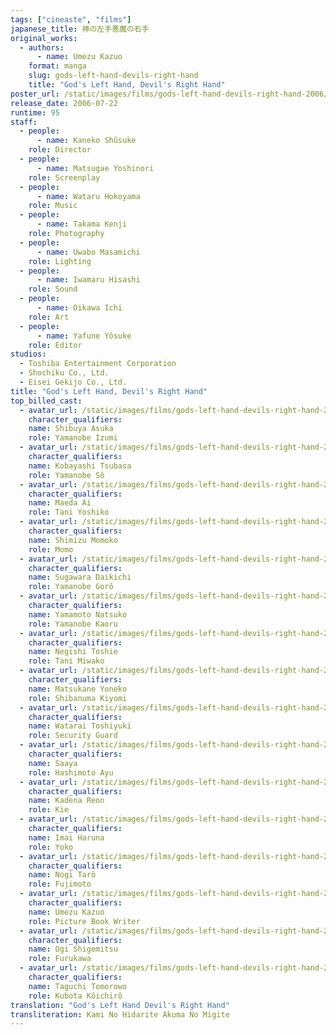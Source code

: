 ```yaml
---
tags: ["cineaste", "films"]
japanese_title: 神の左手悪魔の右手
original_works:
  - authors:
      - name: Umezu Kazuo
    format: manga
    slug: gods-left-hand-devils-right-hand
    title: "God's Left Hand, Devil's Right Hand"
poster_url: /static/images/films/gods-left-hand-devils-right-hand-2006/posters/poster.webp
release_date: 2006-07-22
runtime: 95
staff:
  - people:
      - name: Kaneko Shûsuke
    role: Director
  - people:
      - name: Matsugae Yoshinori
    role: Screenplay
  - people:
      - name: Wataru Hokoyama
    role: Music
  - people:
      - name: Takama Kenji
    role: Photography
  - people:
      - name: Uwabo Masamichi
    role: Lighting
  - people:
      - name: Iwamaru Hisashi
    role: Sound
  - people:
      - name: Oikawa Ichi
    role: Art
  - people:
      - name: Yafune Yôsuke
    role: Editor
studios:
  - Toshiba Entertainment Corporation
  - Shochiku Co., Ltd.
  - Eisei Gekijo Co., Ltd.
title: "God's Left Hand, Devil's Right Hand"
top_billed_cast:
  - avatar_url: /static/images/films/gods-left-hand-devils-right-hand-2006/cast-avatars/asuka-shibuya-0.webp
    character_qualifiers:
    name: Shibuya Asuka
    role: Yamanobe Izumi
  - avatar_url: /static/images/films/gods-left-hand-devils-right-hand-2006/cast-avatars/tsubasa-kobayashi-0.webp
    character_qualifiers:
    name: Kobayashi Tsubasa
    role: Yamanobe Sô
  - avatar_url: /static/images/films/gods-left-hand-devils-right-hand-2006/cast-avatars/ai-maeda-0.webp
    character_qualifiers:
    name: Maeda Ai
    role: Tani Yoshiko
  - avatar_url: /static/images/films/gods-left-hand-devils-right-hand-2006/cast-avatars/momoko-shimizu-0.webp
    character_qualifiers:
    name: Shimizu Momoko
    role: Momo
  - avatar_url: /static/images/films/gods-left-hand-devils-right-hand-2006/cast-avatars/daikichi-sugawara-0.webp
    character_qualifiers:
    name: Sugawara Daikichi
    role: Yamanobe Gorô
  - avatar_url: /static/images/films/gods-left-hand-devils-right-hand-2006/cast-avatars/natsuko-yamamoto-0.webp
    character_qualifiers:
    name: Yamamoto Natsuko
    role: Yamanobe Kaoru
  - avatar_url: /static/images/films/gods-left-hand-devils-right-hand-2006/cast-avatars/toshie-negishi-0.webp
    character_qualifiers:
    name: Negishi Toshie
    role: Tani Miwako
  - avatar_url: /static/images/films/gods-left-hand-devils-right-hand-2006/cast-avatars/yoneko-matsukane-0.webp
    character_qualifiers:
    name: Matsukane Yoneko
    role: Shibanuma Kiyomi
  - avatar_url: /static/images/films/gods-left-hand-devils-right-hand-2006/cast-avatars/toshiyuki-watarai-0.webp
    character_qualifiers:
    name: Watarai Toshiyuki
    role: Security Guard
  - avatar_url: /static/images/films/gods-left-hand-devils-right-hand-2006/cast-avatars/saaya-0.webp
    character_qualifiers:
    name: Saaya
    role: Hashimoto Ayu
  - avatar_url: /static/images/films/gods-left-hand-devils-right-hand-2006/cast-avatars/reon-kadena-0.webp
    character_qualifiers:
    name: Kadena Reon
    role: Kie
  - avatar_url: /static/images/films/gods-left-hand-devils-right-hand-2006/cast-avatars/haruna-imai-0.webp
    character_qualifiers:
    name: Imai Haruna
    role: Yoko
  - avatar_url: /static/images/films/gods-left-hand-devils-right-hand-2006/cast-avatars/taro-nogi-0.webp
    character_qualifiers:
    name: Nogi Tarô
    role: Fujimoto
  - avatar_url: /static/images/films/gods-left-hand-devils-right-hand-2006/cast-avatars/kazuo-umezu-0.webp
    character_qualifiers:
    name: Umezu Kazuo
    role: Picture Book Writer
  - avatar_url: /static/images/films/gods-left-hand-devils-right-hand-2006/cast-avatars/shigemitsu-ogi-0.webp
    character_qualifiers:
    name: Ogi Shigemitsu
    role: Furukawa
  - avatar_url: /static/images/films/gods-left-hand-devils-right-hand-2006/cast-avatars/tomorowo-taguchi-0.webp
    character_qualifiers:
    name: Taguchi Tomorowo
    role: Kubota Kôichirô
translation: "God's Left Hand Devil's Right Hand"
transliteration: Kami No Hidarite Akuma No Migite
---
```

